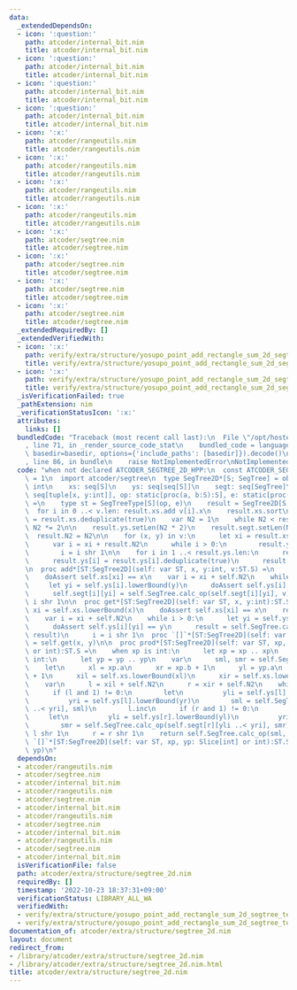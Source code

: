 ```yaml
---
data:
  _extendedDependsOn:
  - icon: ':question:'
    path: atcoder/internal_bit.nim
    title: atcoder/internal_bit.nim
  - icon: ':question:'
    path: atcoder/internal_bit.nim
    title: atcoder/internal_bit.nim
  - icon: ':question:'
    path: atcoder/internal_bit.nim
    title: atcoder/internal_bit.nim
  - icon: ':question:'
    path: atcoder/internal_bit.nim
    title: atcoder/internal_bit.nim
  - icon: ':x:'
    path: atcoder/rangeutils.nim
    title: atcoder/rangeutils.nim
  - icon: ':x:'
    path: atcoder/rangeutils.nim
    title: atcoder/rangeutils.nim
  - icon: ':x:'
    path: atcoder/rangeutils.nim
    title: atcoder/rangeutils.nim
  - icon: ':x:'
    path: atcoder/rangeutils.nim
    title: atcoder/rangeutils.nim
  - icon: ':x:'
    path: atcoder/segtree.nim
    title: atcoder/segtree.nim
  - icon: ':x:'
    path: atcoder/segtree.nim
    title: atcoder/segtree.nim
  - icon: ':x:'
    path: atcoder/segtree.nim
    title: atcoder/segtree.nim
  - icon: ':x:'
    path: atcoder/segtree.nim
    title: atcoder/segtree.nim
  _extendedRequiredBy: []
  _extendedVerifiedWith:
  - icon: ':x:'
    path: verify/extra/structure/yosupo_point_add_rectangle_sum_2d_segtree_test.nim
    title: verify/extra/structure/yosupo_point_add_rectangle_sum_2d_segtree_test.nim
  - icon: ':x:'
    path: verify/extra/structure/yosupo_point_add_rectangle_sum_2d_segtree_test.nim
    title: verify/extra/structure/yosupo_point_add_rectangle_sum_2d_segtree_test.nim
  _isVerificationFailed: true
  _pathExtension: nim
  _verificationStatusIcon: ':x:'
  attributes:
    links: []
  bundledCode: "Traceback (most recent call last):\n  File \"/opt/hostedtoolcache/Python/3.10.8/x64/lib/python3.10/site-packages/onlinejudge_verify/documentation/build.py\"\
    , line 71, in _render_source_code_stat\n    bundled_code = language.bundle(stat.path,\
    \ basedir=basedir, options={'include_paths': [basedir]}).decode()\n  File \"/opt/hostedtoolcache/Python/3.10.8/x64/lib/python3.10/site-packages/onlinejudge_verify/languages/nim.py\"\
    , line 86, in bundle\n    raise NotImplementedError\nNotImplementedError\n"
  code: "when not declared ATCODER_SEGTREE_2D_HPP:\n  const ATCODER_SEGTREE_2D_HPP*\
    \ = 1\n  import atcoder/segtree\n  type SegTree2D*[S; SegTree] = object\n    N2:\
    \ int\n    xs: seq[S]\n    ys: seq[seq[S]]\n    segt: seq[SegTree]\n\n  proc initSegTree2D*[S](v:\
    \ seq[tuple[x, y:int]], op: static[proc(a, b:S):S], e: static[proc():S]):auto\
    \ =\n    type st = SegTreeType[S](op, e)\n    result = SegTree2D[S, st]()\n  \
    \  for i in 0 ..< v.len: result.xs.add v[i].x\n    result.xs.sort\n    result.xs\
    \ = result.xs.deduplicate(true)\n    var N2 = 1\n    while N2 < result.xs.len:\
    \ N2 *= 2\n\n    result.ys.setLen(N2 * 2)\n    result.segt.setLen(N2 * 2)\n  \
    \  result.N2 = N2\n\n    for (x, y) in v:\n      let xi = result.xs.lowerBound(x)\n\
    \      var i = xi + result.N2\n      while i > 0:\n        result.ys[i].add y\n\
    \        i = i shr 1\n\n    for i in 1 ..< result.ys.len:\n      result.ys[i].sort\n\
    \      result.ys[i] = result.ys[i].deduplicate(true)\n      result.segt[i].init(result.ys[i].len)\n\
    \n  proc add*[ST:SegTree2D](self: var ST, x, y:int, v:ST.S) =\n    let xi = self.xs.lowerBound(x)\n\
    \    doAssert self.xs[xi] == x\n    var i = xi + self.N2\n    while i > 0:\n \
    \     let yi = self.ys[i].lowerBound(y)\n      doAssert self.ys[i][yi] == y\n\
    \      self.segt[i][yi] = self.SegTree.calc_op(self.segt[i][yi], v)\n      i =\
    \ i shr 1\n\n  proc get*[ST:SegTree2D](self: var ST, x, y:int):ST.S =\n    let\
    \ xi = self.xs.lowerBound(x)\n    doAssert self.xs[xi] == x\n    result = self.SegTree.calc_e()\n\
    \    var i = xi + self.N2\n    while i > 0:\n      let yi = self.ys[i].lowerBound(y)\n\
    \      doAssert self.ys[i][yi] == y\n      result = self.SegTree.calc_op(self.segt[i][yi],\
    \ result)\n      i = i shr 1\n  proc `[]`*[ST:SegTree2D](self: var ST, x, y:int):ST.S\
    \ = self.get(x, y)\n\n  proc prod*[ST:SegTree2D](self: var ST, xp, yp: Slice[int]\
    \ or int):ST.S =\n    when xp is int:\n      let xp = xp .. xp\n    when yp is\
    \ int:\n      let yp = yp .. yp\n    var\n      sml, smr = self.SegTree.calc_e()\n\
    \    let\n      xl = xp.a\n      xr = xp.b + 1\n      yl = yp.a\n      yr = yp.b\
    \ + 1\n      xil = self.xs.lowerBound(xl)\n      xir = self.xs.lowerBound(xr)\n\
    \    var\n      l = xil + self.N2\n      r = xir + self.N2\n    while l < r:\n\
    \      if (l and 1) != 0:\n        let\n          yli = self.ys[l].lowerBound(yl)\n\
    \          yri = self.ys[l].lowerBound(yr)\n        sml = self.SegTree.calc_op(self.segt[l][yli\
    \ ..< yri], sml)\n        l.inc\n      if (r and 1) != 0:\n        r.dec\n   \
    \     let\n          yli = self.ys[r].lowerBound(yl)\n          yri = self.ys[r].lowerBound(yr)\n\
    \        smr = self.SegTree.calc_op(self.segt[r][yli ..< yri], smr)\n      l =\
    \ l shr 1\n      r = r shr 1\n    return self.SegTree.calc_op(sml, smr)\n  proc\
    \ `[]`*[ST:SegTree2D](self: var ST, xp, yp: Slice[int] or int):ST.S = self.prod(xp,\
    \ yp)\n"
  dependsOn:
  - atcoder/rangeutils.nim
  - atcoder/segtree.nim
  - atcoder/internal_bit.nim
  - atcoder/rangeutils.nim
  - atcoder/segtree.nim
  - atcoder/internal_bit.nim
  - atcoder/rangeutils.nim
  - atcoder/segtree.nim
  - atcoder/internal_bit.nim
  - atcoder/rangeutils.nim
  - atcoder/segtree.nim
  - atcoder/internal_bit.nim
  isVerificationFile: false
  path: atcoder/extra/structure/segtree_2d.nim
  requiredBy: []
  timestamp: '2022-10-23 18:37:31+09:00'
  verificationStatus: LIBRARY_ALL_WA
  verifiedWith:
  - verify/extra/structure/yosupo_point_add_rectangle_sum_2d_segtree_test.nim
  - verify/extra/structure/yosupo_point_add_rectangle_sum_2d_segtree_test.nim
documentation_of: atcoder/extra/structure/segtree_2d.nim
layout: document
redirect_from:
- /library/atcoder/extra/structure/segtree_2d.nim
- /library/atcoder/extra/structure/segtree_2d.nim.html
title: atcoder/extra/structure/segtree_2d.nim
---
```

